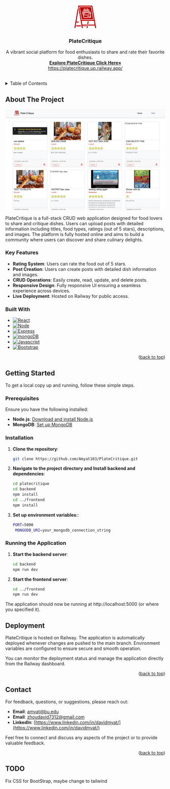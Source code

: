 <div align="center" id="readme-top">
<div align="center">
  <a href="https://github.com/yourusername/platecritique">
    <img src="frontend/src/assets/logo.png" alt="Logo" width="80" height="80">
  </a>
  <h3 align="center">PlateCritique</h3>
  <p align="center">
    A vibrant social platform for food enthusiasts to share and rate their favorite dishes.
    <br />
    <a href="https://platecritique.up.railway.app/" target="_blank"><strong>Explore PlateCritique Click Here»</strong></a>
    <br>
    <a href="https://platecritique.up.railway.app/" target="_blank">https://platecritique.up.railway.app/</a>
    <br />
  </p>
</div>
<br />
  
</div>

<!-- TABLE OF CONTENTS -->
<details>
  <summary>Table of Contents</summary>
  <ol>
    <li><a href="#about-the-project">About The Project</a></li>
    <li>
      <a href="#built-with">Built With</a>
    </li>
    <li>
      <a href="#getting-started">Getting Started</a>
      <ul>
        <li><a href="#prerequisites">Prerequisites</a></li>
        <li><a href="#installation">Installation</a></li>
      </ul>
    </li>
    <li><a href="#deployment">Deployment</a></li>
    <li><a href="#contact">Contact</a></li>
  </ol>
</details>

<!-- ABOUT THE PROJECT -->

## About The Project

[![Product Name Screen Shot][product-screenshot]](https://example.com)

[product-screenshot]: frontend/src/assets/test_screenshot.png

PlateCritique is a full-stack CRUD web application designed for food lovers to share and critique dishes. Users can upload posts with detailed information including titles, food types, ratings (out of 5 stars), descriptions, and images. The platform is fully hosted online and aims to build a community where users can discover and share culinary delights.

### Key Features

- **Rating System**: Users can rate the food out of 5 stars.
- **Post Creation**: Users can create posts with detailed dish information and images.
- **CRUD Operations**: Easily create, read, update, and delete posts.
- **Responsive Design**: Fully responsive UI ensuring a seamless experience across devices.
- **Live Deployment**: Hosted on Railway for public access.

### Built With

- [![React][React.js]][React-url]
- [![Node][Node.js]][Node-url]
- [![Express][Express.js]][express-url]
- [![mongoDB][mongoDB]][mongodb-url]
- [![Javascript][Javascript]][Javascript-url]
- [![Bootstrap][Bootstrap.com]][Bootstrap-url]

<p align="right">(<a href="#readme-top">back to top</a>)</p>

## Getting Started

To get a local copy up and running, follow these simple steps.

### Prerequisites

Ensure you have the following installed:

- **Node.js**: [Download and install Node.js](https://nodejs.org/)
- **MongoDB**: [Set up MongoDB](https://www.mongodb.com/)

### Installation

1. **Clone the repository**:

   ```bash
   git clone https://github.com/Amyat103/PlateCritique.git

   ```

2. **Navigate to the project directory and Install backend and dependencies**:

   ```bash
   cd platecritique
   cd backend
   npm install
   cd ../frontend
   npm install

   ```

3. **Set up environment variables:**:
   ```bash
   PORT=5000
    MONGODB_URI=your_mongodb_connection_string
   ```

### Running the Application

1. **Start the backend server**:

   ```bash
   cd backend
   npm run dev
   ```

2. **Start the frontend server**:

   ```bash
   cd ../frontend
   npm run dev
   ```

The application should now be running at http://localhost:5000 (or where you specified it).

## Deployment

PlateCritique is hosted on Railway. The application is automatically deployed whenever changes are pushed to the main branch. Environment variables are configured to ensure secure and smooth operation.

You can monitor the deployment status and manage the application directly from the Railway dashboard.

<p align="right">(<a href="#readme-top">back to top</a>)</p>

## Contact

For feedback, questions, or suggestions, please reach out:

- **Email**: [amyat@bu.edu](mailto:amyat@bu.edu)
- **Email**: [zhoudavid7312@gmail.com](mailto:zhoudavid7312@gmail.com)
- **LinkedIn**: [https://www.linkedin.com/in/davidmyat/](https://www.linkedin.com/in/davidmyat/)

Feel free to connect and discuss any aspects of the project or to provide valuable feedback.

<p align="right">(<a href="#readme-top">back to top</a>)</p>

[contributors-shield]: https://img.shields.io/github/contributors/othneildrew/Best-README-Template.svg?style=for-the-badge
[contributors-url]: https://github.com/othneildrew/Best-README-Template/graphs/contributors
[forks-shield]: https://img.shields.io/github/forks/othneildrew/Best-README-Template.svg?style=for-the-badge
[forks-url]: https://github.com/othneildrew/Best-README-Template/network/members
[stars-shield]: https://img.shields.io/github/stars/othneildrew/Best-README-Template.svg?style=for-the-badge
[stars-url]: https://github.com/othneildrew/Best-README-Template/stargazers
[issues-shield]: https://img.shields.io/github/issues/othneildrew/Best-README-Template.svg?style=for-the-badge
[issues-url]: https://github.com/othneildrew/Best-README-Template/issues
[license-shield]: https://img.shields.io/github/license/othneildrew/Best-README-Template.svg?style=for-the-badge
[license-url]: https://github.com/othneildrew/Best-README-Template/blob/master/LICENSE.txt
[linkedin-shield]: https://img.shields.io/badge/-LinkedIn-black.svg?style=for-the-badge&logo=linkedin&colorB=555
[linkedin-url]: https://linkedin.com/in/othneildrew
[product-screenshot]: images/screenshot.png
[Node.js]: https://img.shields.io/badge/Node.js-43853D?style=for-the-badge&logo=node.js&logoColor=white
[Node-url]: https://nodejs.org/en
[React.js]: https://img.shields.io/badge/React-20232A?style=for-the-badge&logo=react&logoColor=61DAFB
[React-url]: https://reactjs.org/
[Javascript]: https://img.shields.io/badge/JavaScript-323330?style=for-the-badge&logo=javascript&logoColor=F7DF1E
[Javascript-url]: https://developer.mozilla.org/en-US/docs/Web/JavaScript
[Angular.io]: https://img.shields.io/badge/Angular-DD0031?style=for-the-badge&logo=angular&logoColor=white
[Angular-url]: https://angular.io/
[Express.js]: https://img.shields.io/badge/Express.js-404D59?style=for-the-badge
[Express-url]: https://svelte.dev/
[mongoDB]: https://img.shields.io/badge/MongoDB-4EA94B?style=for-the-badge&logo=mongodb&logoColor=white
[mongodb-url]: https://www.mongodb.com/
[Bootstrap.com]: https://img.shields.io/badge/Bootstrap-563D7C?style=for-the-badge&logo=bootstrap&logoColor=white
[Bootstrap-url]: https://getbootstrap.com

## TODO

Fix CSS for BootStrap, maybe change to tailwind
